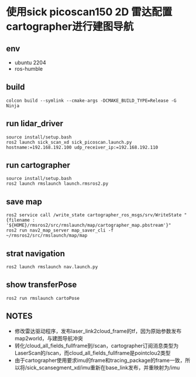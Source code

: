 # 使用sick picoscan150 2D 雷达配置cartographer进行建图导航


## env
- ubuntu 2204
- ros-humble

## build
```
colcon build --symlink --cmake-args -DCMAKE_BUILD_TYPE=Release -G Ninja
```
## run lidar_driver
```
source install/setup.bash
ros2 launch sick_scan_xd sick_picoscan.launch.py hostname:=192.168.192.100 udp_receiver_ip:=192.168.192.110
```

## run cartographer
```
source install/setup.bash
ros2 launch rmslaunch launch.rmsros2.py 
```

## save map 
``` 
ros2 service call /write_state cartographer_ros_msgs/srv/WriteState "{filename : '${HOME}/rmsros2/src/rmslaunch/map/cartographer_map.pbstream'}"
ros2 run nav2_map_server map_saver_cli -f ~/rmsros2/src/rmslaunch/map/map

```

## strat navigation
```
ros2 launch rmslaunch nav.launch.py
```

## show transferPose
```
ros2 run rmslaunch cartoPose

```

## NOTES
- 修改雷达驱动程序，发布laser_link2cloud_frame的tf，因为原始参数发布map2world，与建图导航冲突
- 转化/cloud_all_fields_fullframe到/scan，cartographer订阅消息类型为LaserScan的/scan，而cloud_all_fields_fullframe是pointclou2类型
- 由于cartographer使用要求imu的frame和tracing_package的frame一致，所以将/sick_scansegment_xd/imu重新在base_link发布，并重映射为/imu
